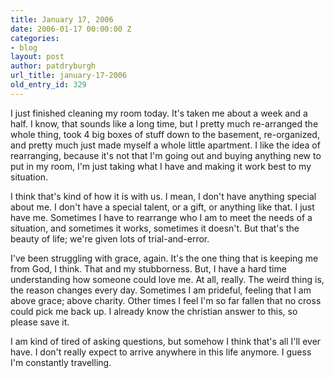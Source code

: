 ```yaml
---
title: January 17, 2006
date: 2006-01-17 00:00:00 Z
categories:
- blog
layout: post
author: patdryburgh
url_title: january-17-2006
old_entry_id: 329
---
```


I just finished cleaning my room today. It's taken me about a week and a half. I know, that sounds like a long time, but I pretty much re-arranged the whole thing, took 4 big boxes of stuff down to the basement, re-organized, and pretty much just made myself a whole little apartment. I like the idea of rearranging, because it's not that I'm going out and buying anything new to put in my room, I'm just taking what I have and making it work best to my situation.

I think that's kind of how it is with us. I mean, I don't have anything special about me. I don't have a special talent, or a gift, or anything like that. I just have me. Sometimes I have to rearrange who I am to meet the needs of a situation, and sometimes it works, sometimes it doesn't. But that's the beauty of life; we're given lots of trial-and-error.

I've been struggling with grace, again. It's the one thing that is keeping me from God, I think. That and my stubborness. But, I have a hard time understanding how someone could love me. At all, really. The weird thing is, the reason changes every day. Sometimes I am prideful, feeling that I am above grace; above charity. Other times I feel I'm so far fallen that no cross could pick me back up. I already know the christian answer to this, so please save it.

I am kind of tired of asking questions, but somehow I think that's all I'll ever have. I don't really expect to arrive anywhere in this life anymore. I guess I'm constantly travelling.